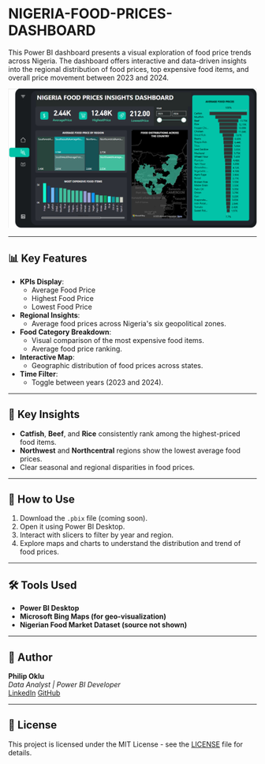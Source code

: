 # NIGERIA-FOOD-PRICES-DASHBOARD

This Power BI dashboard presents a visual exploration of food price trends across Nigeria. The dashboard offers interactive and data-driven insights into the regional distribution of food prices, top expensive food items, and overall price movement between 2023 and 2024.

![Nigeria Food Prices Dashboard](FoodDashboard.PNG)

---

## 📊 Key Features

- **KPIs Display**:
  - Average Food Price
  - Highest Food Price
  - Lowest Food Price
- **Regional Insights**:
  - Average food prices across Nigeria's six geopolitical zones.
- **Food Category Breakdown**:
  - Visual comparison of the most expensive food items.
  - Average food price ranking.
- **Interactive Map**:
  - Geographic distribution of food prices across states.
- **Time Filter**:
  - Toggle between years (2023 and 2024).

---

## 📌 Key Insights

- **Catfish**, **Beef**, and **Rice** consistently rank among the highest-priced food items.
- **Northwest** and **Northcentral** regions show the lowest average food prices.
- Clear seasonal and regional disparities in food prices.

---

## 🚀 How to Use

1. Download the `.pbix` file (coming soon).
2. Open it using Power BI Desktop.
3. Interact with slicers to filter by year and region.
4. Explore maps and charts to understand the distribution and trend of food prices.

---

## 🛠 Tools Used

- **Power BI Desktop**
- **Microsoft Bing Maps (for geo-visualization)**
- **Nigerian Food Market Dataset (source not shown)**

---

## 👤 Author

**Philip Oklu**  
_Data Analyst | Power BI Developer_  
[LinkedIn](https://www.linkedin.com/in/philipoklu) 
[GitHub](https://github.com/PhilipOklu)

---

## 📄 License

This project is licensed under the MIT License - see the [LICENSE](LICENSE) file for details.
